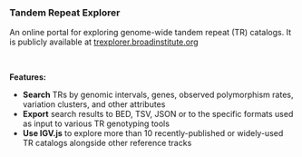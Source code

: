 ### Tandem Repeat Explorer

An online portal for exploring genome-wide tandem repeat (TR) catalogs. It is publicly available at 
[trexplorer.broadinstitute.org](https://trexplorer.broadinstitute.org/)

<br />
<p><b>Features:</b>
    <ul>
        <li><b>Search</b> TRs by genomic intervals, genes, observed polymorphism rates, variation clusters, and other attributes</li>
        <li><b>Export</b> search results to BED, TSV, JSON or to the specific formats used as input to various TR genotyping tools</li>
        <li><b>Use IGV.js</b> to explore more than 10 recently-published or widely-used TR catalogs alongside other reference tracks</li>
    </ul>
</p>

